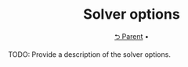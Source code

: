 <div align="center">
  <h1>Solver options</h1>
</div>
<div align="center">
  <a href="../README.md">⮌ Parent</a> •
</div>

TODO: Provide a description of the solver options.

